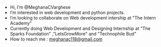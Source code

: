 - Hi, I’m @MeghanaCVarghese
- I’m interested in web development and python projects.
- I’m looking to collaborate on Web development intership at "The Intern Academy"
- Currently doing Web Development and Designing Internship at "The Sparks Foundation" ,"LetsGrowMore" and "Technophile Bud"
- How to reach me : meghanac118@gmail.com

<!---
MeghanaCVarghese/MeghanaCVarghese is a ✨ special ✨ repository because its `README.md` (this file) appears on your GitHub profile.
You can click the Preview link to take a look at your changes.
--->
